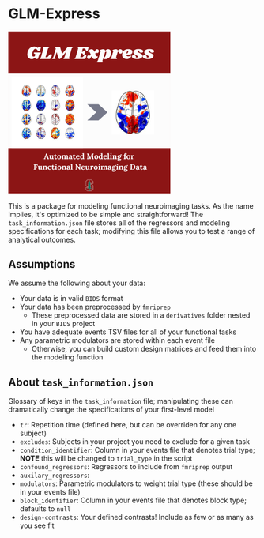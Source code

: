 # GLM-Express

<img src="./img/GLM_Express_cardinal.png" width=65%>

This is a package for modeling functional neuroimaging tasks. As the name implies, it's optimized to be simple and straightforward! The `task_information.json` file stores all of the regressors and modeling specifications for each task; modifying this file allows you to test a range of analytical outcomes.

## Assumptions

We assume the following about your data:

* Your data is in valid `BIDS` format     <br> 
* Your data has been preprocessed by `fmriprep` 
  * These preprocessed data are stored in a `derivatives` folder nested in your `BIDS` project <br>
* You have adequate events TSV files for all of your functional tasks <br>
* Any parametric modulators are stored within each event file <br>
  * Otherwise, you can build custom design matrices and feed them into the modeling function


## About `task_information.json`

Glossary of keys in the `task_information` file; manipulating these can dramatically change the specifications of your first-level model

* `tr`: Repetition time (defined here, but can be overriden for any one subject)
* `excludes`: Subjects in your project you need to exclude for a given task
* `condition_identifier`: Column in your events file that denotes trial type; **NOTE** this will be changed to `trial_type` in the script
* `confound_regressors`: Regressors to include from `fmriprep` output
* `auxilary_regressors`:
* `modulators`: Parametric modulators to weight trial type (these should be in your events file)
* `block_identifier`: Column in your events file that denotes block type; defaults to `null`
* `design-contrasts`: Your defined contrasts! Include as few or as many as you see fit